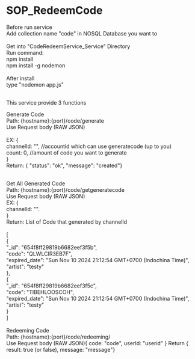 # SOP_RedeemCode
Before run service<br>
Add collection name "code" in NOSQL Database you want to<br><br>
Get into "CodeRedeemService_Service" Directory<br>
Run command:<br>
npm install<br>
npm install -g nodemon<br>
<br>
After install<br>
type "nodemon app.js" <br>
<br>


This service provide 3 functions<br>

Generate Code <br>
Path: {hostname}:{port}/code/generate <br>
Use Request body (RAW JSON)<br><br>
EX: {<br>
  channelId: "", //accountid which can use generatecode (up to you)<br>
  count: 0, //amount of code you want to generate<br>
}<br>
Return: {
        "status": "ok",
        "message": "created"}
    
<br>
Get All Generated Code<br>
Path: {hostname}:{port}/code/getgeneratecode<br>
Use Request body (RAW JSON)<br>
EX: { <br>
  channelId: "". <br>
}<br>
Return: List of Code that generated by channelId<br><br>
[<br>
    {<br>
        "_id": "654f8ff29819b6682eef3f5b",<br>
        "code": "QLWLCIR3EB7F",<br>
        "expired_date": "Sun Nov 10 2024 21:12:54 GMT+0700 (Indochina Time)",<br>
        "artist": "testy"<br>
    },<br>
    {<br>
        "_id": "654f8ff29819b6682eef3f5c",<br>
        "code": "TIBEHLOOSCOH",<br>
        "expired_date": "Sun Nov 10 2024 21:12:54 GMT+0700 (Indochina Time)",<br>
        "artist": "testy"<br>
    }<br>
]<br><br>
Redeeming Code<br>
Path: {hostname}:{port}/code/redeeming/<br>
<!-- use path parameter name "code" means code that want to redeem. <br> -->
Use Request body (RAW JSON){
  code: "code",
  userId: "userid"
}
Return { result: true (or false), message: "message"} <br>
